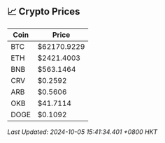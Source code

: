 ## 📈 Crypto Prices

| Coin | Price |
| ---- | ----- |
| BTC | $62170.9229 |
| ETH | $2421.4003 |
| BNB | $563.1464 |
| CRV | $0.2592 |
| ARB | $0.5606 |
| OKB | $41.7114 |
| DOGE | $0.1092 |

_Last Updated: 2024-10-05 15:41:34.401 +0800 HKT_